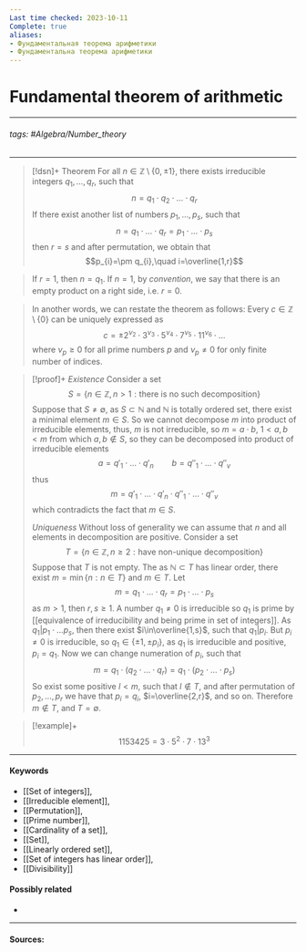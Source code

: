 ```yaml
---
Last time checked: 2023-10-11
Complete: true
aliases: 
- Фундаментальная теорема арифметики
- Фундаментальна теорема арифметики
---
```

# Fundamental theorem of arithmetic
***
###### tags: #Algebra/Number_theory 
***
>[!dsn]+ Theorem
>For all $n\in\mathbb{Z}\setminus\{0,\pm1\}$, there exists irreducible integers $q_{1},\dots,q_{r}$, such that
>$$n=q_{1}\cdot q_{2}\cdot\ldots\cdot q_{r}$$
>If there exist another list of numbers $p_{1},\dots,p_{s}$, such that
>$$n=q_{1}\cdot\ldots\cdot q_{r}=p_{1}\cdot\ldots\cdot p_{s}$$
>then $r=s$ and after permutation, we obtain that
>$$p_{i}=\pm q_{i},\quad i=\overline{1,r}$$

>If $r=1$, then $n=q_{1}$. If $n=1$, by *convention*, we say that there is an empty product on a right side, i.e. $r=0$.

>In another words, we can restate the theorem as follows: Every $c\in\mathbb{Z}\setminus\{0\}$ can be uniquely expressed as
>$$c=\pm2^{\nu_{2}}\cdot 3^{\nu_{3}}\cdot 5^{\nu_{4}}\cdot 7^{\nu_{5}}\cdot 11^{\nu_{6}}\cdot \ldots$$ 
>where $\nu_{p}\ge0$ for all prime numbers $p$ and $\nu_{p}\ne0$ for only finite number of indices.

>[!proof]+
>*Existence*
>Consider a set
>$$S=\{n\in\mathbb{Z},n>1: \text{there is no such decomposition}\}$$
>Suppose that $S\ne\emptyset$, as $S\subset\mathbb{N}$ and $\mathbb{N}$ is totally ordered set, there exist a minimal element $m\in S$.
>So we cannot decompose $m$ into product of irreducible elements, thus, $m$ is not irreducible, so $m=a\cdot b$, $1<a,b<m$ from which $a,b\notin S$, so they can be decomposed into product of irreducible elements
>$$a=q'_{1}\cdot\ldots\cdot q'_{n}\qquad b=q''_{1}\cdot\ldots\cdot q''_{v}$$
>thus
>$$m=q'_{1}\cdot\ldots\cdot q'_{n}\cdot q''_{1}\cdot\ldots\cdot q''_{v}$$
>which contradicts the fact that $m\in S$.
>
>*Uniqueness*
>Without loss of generality we can assume that $n$ and all elements in decomposition are positive.
>Consider a set
>$$T=\{n\in\mathbb{Z},n\ge 2:\text{have non-unique decomposition}\}$$
>Suppose that $T$ is not empty. The as $\mathbb{N}\subset T$ has linear order, there exist $m=\min\{n:n\in T\}$ and $m\in T$. Let
>$$m=q_{1}\cdot\ldots\cdot q_{r}=p_{1}\cdot\ldots\cdot p_{s}$$
>as $m>1$, then $r,s\ge1$. A number $q_{1}\ne0$ is irreducible so $q_{1}$ is prime by [[equivalence of irreducibility and being prime in set of integers]].
>As $q_{1}|p_{1}\cdot\dots p_{s}$, then there exist $i\in\overline{1,s}$, such that $q_{1}|p_{i}$.
>But $p_{i}\ne 0$ is irreducible, so $q_{1}\in\{\pm1,\pm p_{i}\}$, as $q_{1}$ is irreducible and positive, $p_{i}=q_{1}$.
>Now we can change numeration of $p_{i}$, such that 
>$$m=q_{1}\cdot(q_{2}\cdot\ldots\cdot q_{r})=q_{1}\cdot(p_{2}\cdot\ldots\cdot p_{s})$$
>So exist some positive $l<m$, such that $l\notin T$, and after permutation of $p_{2},\dots,p_{r}$ we have that $p_{i}=q_{i}$, $i=\overline{2,r}$, and so on.
>Therefore $m\notin T$, and $T=\emptyset$.

>[!example]+ 
>$$1153425=3\cdot 5^{2}\cdot 7\cdot13^{3}$$
***
#### Keywords
- [[Set of integers]],
- [[Irreducible element]],
- [[Permutation]],
- [[Prime number]],
- [[Cardinality of a set]],
- [[Set]],
- [[Linearly ordered set]],
- [[Set of integers has linear order]],
- [[Divisibility]]
#### Possibly related
- 
***
#### Sources: